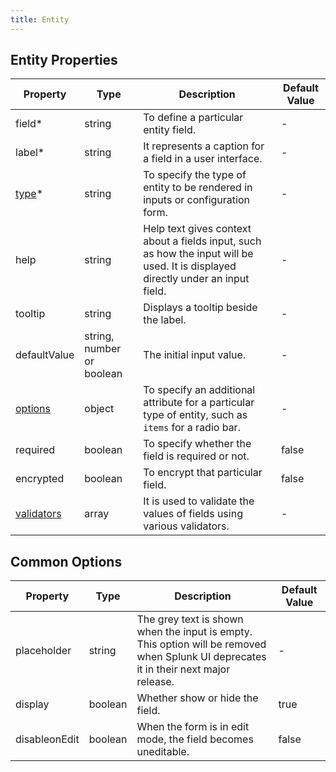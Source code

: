 ```yaml
---
title: Entity 
---
```


## Entity Properties

| Property                                                      | Type                      | Description                                                                                                                       | Default Value |
| ------------------------------------------------------------- | ------------------------- | --------------------------------------------------------------------------------------------------------------------------------- | ------------- |
| field<span class="required-asterisk">*</span>                 | string                    | To define a particular entity field.                                                                                              | -             |
| label<span class="required-asterisk">*</span>                 | string                    | It represents a caption for a field in a user interface.                                                                          | -             |
| [type](./components)<span class="required-asterisk">*</span> | string                    | To specify the type of entity to be rendered in inputs or configuration form.                                                     | -             |
| help                                                          | string                    | Help text gives context about a fields input, such as how the input will be used. It is displayed directly under an input field. | -             |
| tooltip                                                       | string                    | Displays a tooltip beside the label.                                                                                              | -             |
| defaultValue                                                  | string, number or boolean | The initial input value.                                                                                                          | -             |
| [options](#common-options)                                    | object                    | To specify an additional attribute for a particular type of entity, such as `items` for a radio bar.                              | -             |
| required                                                      | boolean                   | To specify whether the field is required or not.                                                                                  | false         |
| encrypted                                                     | boolean                   | To encrypt that particular field.                                                                                                 | false         |
| [validators](./validators)                                   | array                     | It is used to validate the values of fields using various validators.                                                             | -             |

## Common Options

| Property      | Type    | Description                                                                                                                               | Default Value |
| ------------- | ------- | ----------------------------------------------------------------------------------------------------------------------------------------- | ------------- |
| placeholder   | string  | The grey text is shown when the input is empty.<br> This option will be removed when Splunk UI deprecates it in their next major release. | -             |
| display       | boolean | Whether show or hide the field.                                                                                                           | true          |
| disableonEdit | boolean | When the form is in edit mode, the field becomes uneditable.                                                                              | false         |
